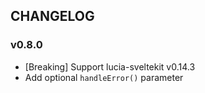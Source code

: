 ## CHANGELOG

### v0.8.0

-   [Breaking] Support lucia-sveltekit v0.14.3
-   Add optional `handleError()` parameter